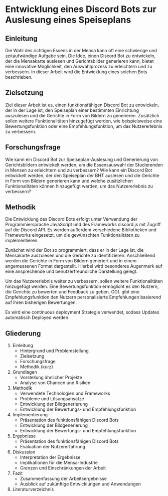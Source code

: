 # **Entwicklung eines Discord Bots zur Auslesung eines Speiseplans**

## **Einleitung**

Die Wahl des richtigen Essens in der Mensa kann oft eine schwierige und zeitaufwändige Aufgabe sein. Die Idee, einen Discord Bot zu entwickeln, der die Mensakarte auslesen und Gerichtsbilder generieren kann, bietet eine innovative Möglichkeit, den Auswahlprozess zu erleichtern und zu verbessern. In dieser Arbeit wird die Entwicklung eines solchen Bots beschrieben.

## **Zielsetzung**

Ziel dieser Arbeit ist es, einen funktionsfähigen Discord Bot zu entwickeln, der in der Lage ist, den Speiseplan einer bestimmten Einrichtung auszulesen und die Gerichte in Form von Bildern zu generieren. Zusätzlich sollen weitere Funktionalitäten hinzugefügt werden, wie beispielsweise eine Bewertungsfunktion oder eine Empfehlungsfunktion, um das Nutzererlebnis zu verbessern.

## **Forschungsfrage**

Wie kann ein Discord Bot zur Speiseplan-Auslesung und Generierung von Gerichtsbildern entwickelt werden, um die Essensauswahl der Studierenden in Mensen zu erleichtern und zu verbessern?
Wie kann ein Discord Bot entwickelt werden, der den Speiseplan der BHT auslesen und die Gerichte in Form von Bildern generieren kann und welche zusätzlichen Funktionalitäten können hinzugefügt werden, um das Nutzererlebnis zu verbessern?

## **Methodik**

Die Entwicklung des Discord Bots erfolgt unter Verwendung der Programmiersprache JavaScript und des Frameworks discord.js mit Zugriff auf die Discord API. Es werden außerdem verschiedene Bibliotheken und Frameworks eingesetzt, um die gewünschten Funktionalitäten zu implementieren.

Zunächst wird der Bot so programmiert, dass er in der Lage ist, die Mensakarte auszulesen und die Gerichte zu identifizieren. Anschließend werden die Gerichte in Form von Bildern generiert und in einem angemessenen Format dargestellt. Hierbei wird besonderes Augenmerk auf eine ansprechende und benutzerfreundliche Darstellung gelegt.

Um das Nutzererlebnis weiter zu verbessern, sollen weitere Funktionalitäten hinzugefügt werden. Eine Bewertungsfunktion ermöglicht es den Nutzern, die Gerichte zu bewerten und Feedback zu geben. GGf. gibt eine Empfehlungsfunktion den Nutzern personalisierte Empfehlungen basierend auf ihren bisherigen Bewertungen.

Es wird eine continuous deployment Strategie verwendet, sodass Updates automatisch Deployed werden.

## **Gliederung**

1. Einleitung
   - Hintergrund und Problemstellung
   - Zielsetzung
   - Forschungsfrage
   - Methodik (kurz)
2. Grundlagen
   - Vorstellung ähnlicher Projekte
   - Analyse von Chancen und Risiken
3. Methodik
   - Verwendete Technologien und Frameworks
   - Probleme und Lösungsansätze
   - Entwicklung der Bildgenerierung
   - Entwicklung der Bewertungs- und Empfehlungsfunktion
4. Implementierung
   - Präsentation des funktionsfähigen Discord Bots
   - Entwicklung der Bildgenerierung
   - Entwicklung der Bewertungs- und Empfehlungsfunktion
5. Ergebnisse
   - Präsentation des funktionsfähigen Discord Bots
   - Evaluation der Nutzererfahrung
6. Diskussion
   - Interpretation der Ergebnisse
   - Implikationen für die Mensa-Industrie
   - Grenzen und Einschränkungen der Arbeit
7. Fazit
   - Zusammenfassung der Arbeitsergebnisse
   - Ausblick auf zukünftige Entwicklungen und Anwendungen
8. Literaturverzeichnis
